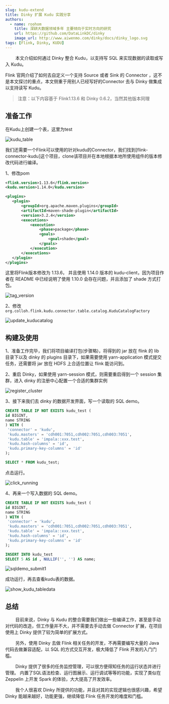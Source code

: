 ```yaml
---
slug: kudu-extend
title: Dinky 扩展 Kudu 实践分享
authors: 
  - name: roohom
    title: 深耕大数据领域多年 主要倾向于实时方向的研究
    url: https://github.com/DataLinkDC/dinky
    image_url: http://www.aiwenmo.com/dinky/docs/dinky_logo.svg
tags: [Flink, Dinky, KUDU]
---
```

&emsp;&emsp;
本文介绍如何通过 Dinky 整合 Kudu，以支持写 SQL 来实现数据的读取或写入 Kudu。

Flink 官网介绍了如何去自定义一个支持 Source 或者 Sink 的 Connector ，这不是本文探讨的重点，本文侧重于用别人已经写好的Connector 去与 Dinky 做集成以支持读写 Kudu。

<!--truncate-->


> 注意：以下内容基于 Flink1.13.6 和 Dinky 0.6.2，当然其他版本同理

## 准备工作

在Kudu上创建一个表，这里为test

![kudu_table](./blog_img/kudu_extend/kudu_table.png)

我们还需要一个Flink可以使用的针对kudu的Connector，我们找到[flink-connector-kudu]这个项目，clone该项目并在本地根据本地所使用组件的版本修改代码进行编译。

1、修改pom
```xml
<flink.version>1.13.6</flink.version>
<kudu.version>1.14.0</kudu.version>

<plugins>
   <plugin>
       <groupId>org.apache.maven.plugins</groupId>
       <artifactId>maven-shade-plugin</artifactId>
       <version>3.2.4</version>
       <executions>
           <execution>
               <phase>package</phase>
               <goals>
                   <goal>shade</goal>
               </goals>
           </execution>
       </executions>
   </plugin>
</plugins>
```

这里将Flink版本修改为 1.13.6， 并且使用 1.14.0 版本的 kudu-client，因为项目作者在 README 中已经说明了使用 1.10.0 会存在问题，并且添加了 shade 方式打包。

![tag_version](./blog_img/kudu_extend/tag_version.png)


2、修改 `org.colloh.flink.kudu.connector.table.catalog.KuduCatalogFactory`

![update_kuducatalog](./blog_img/kudu_extend/update_kuducatalog.png)

## 构建及使用

1、准备工作完毕，我们将项目编译打包(步骤略)，将得到的 jar 放在 flink 的 lib 目录下以及 dinky 的 plugins 目录下，如果需要使用 yarn-application 模式提交任务，还需要将 jar 放在 HDFS 上合适位置让 flink 能访问到。

2、重启 Dinky，如果使用 yarn-session 模式，则需要重启得到一个 session 集群，进入 dinky 的注册中心配置一个合适的集群实例

![register_cluster](./blog_img/kudu_extend/register_cluster.png)

3、接下来我们去 dinky 的数据开发界面，写一个读取的 SQL demo。
```sql
CREATE TABLE IF NOT EXISTS kudu_test (
id BIGINT,
name STRING
) WITH (
 'connector' = 'kudu',
 'kudu.masters' = 'cdh001:7051,cdh002:7051,cdh003:7051',
 'kudu.table' = 'impala::xxx.test',
 'kudu.hash-columns' = 'id',
 'kudu.primary-key-columns' = 'id'
);

SELECT * FROM kudu_test;
```

点击运行。

![click_running](./blog_img/kudu_extend/click_running.png)


4、再来一个写入数据的 SQL demo。

```sql
CREATE TABLE IF NOT EXISTS kudu_test (
id BIGINT,
name STRING
) WITH (
 'connector' = 'kudu',
 'kudu.masters' = 'cdh001:7051,cdh002:7051,cdh003:7051',
 'kudu.table' = 'impala::xxx.test',
 'kudu.hash-columns' = 'id',
 'kudu.primary-key-columns' = 'id'
);

INSERT INTO kudu_test
SELECT 5 AS id , NULLIF('', '') AS name;
```
![sqldemo_submit1](./blog_img/kudu_extend/sqldemo_submit1.png)

成功运行，再去查看kudu表的数据。

![show_kudu_tabledata](./blog_img/kudu_extend/show_kudu_tabledata.png)

## 总结
&emsp;&emsp;
目前来说，Dinky 与 Kudu 的整合需要我们做出一些编译工作，甚至是手动对代码的改造，但工作量并不大，并不需要去手动去做 Connector 扩展，在项目使用上 Dinky 提供了较为简单的扩展方式。

&emsp;&emsp;
另外，使用 Dinky 去做 Flink 相关任务的开发，不再需要编写大量的 Java 代码去做兼容适配，以 SQL 的方式交互开发，极大降低了 Flink 开发的入门门槛。

&emsp;&emsp;
Dinky 提供了很多的任务监控管理，可以很方便得知任务的运行状态并进行管理。 内置了SQL语法检查、运行图展示、运行调试等等的功能，实现了类似在 Zeppelin 上开发 Spark 的体验，大大提高了开发效率。

&emsp;&emsp;
我个人很喜欢 Dinky 所提供的功能，并且对其的实现逻辑也很感兴趣，希望 Dinky 能越来越好，功能更强，继续降低 Flink 任务开发的难度和门槛。


